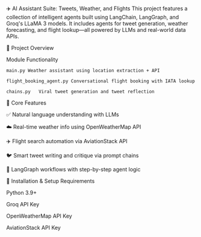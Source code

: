 ✈️ AI Assistant Suite: Tweets, Weather, and Flights
This project features a collection of intelligent agents built using LangChain, LangGraph, and Groq's LLaMA 3 models. It includes agents for tweet generation, weather forecasting, and flight lookup—all powered by LLMs and real-world data APIs.

📁 Project Overview

  Module	Functionality
  
    main.py	Weather assistant using location extraction + API
    
    flight_booking_agent.py	Conversational flight booking with IATA lookup
    
    chains.py	Viral tweet generation and tweet reflection
    
🧠 Core Features

✅ Natural language understanding with LLMs

☁️ Real-time weather info using OpenWeatherMap API

✈️ Flight search automation via AviationStack API

🐦 Smart tweet writing and critique via prompt chains

🔄 LangGraph workflows with step-by-step agent logic


🔧 Installation & Setup Requirements

  Python 3.9+
 
   Groq API Key
 
   OpenWeatherMap API Key
 
   AviationStack API Key
